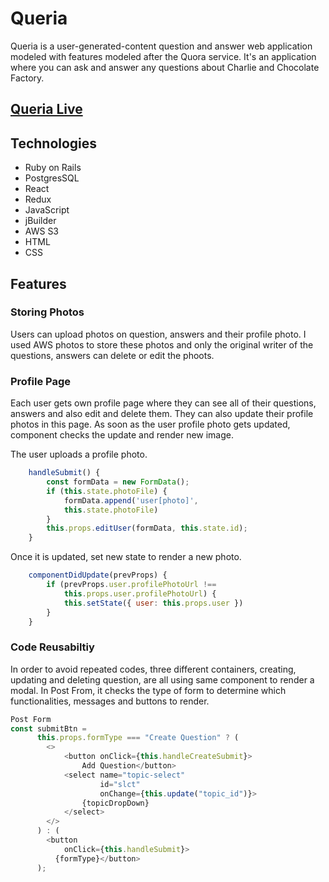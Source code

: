 # Queria
Queria is a user-generated-content question and answer web application modeled with features modeled after the Quora service. It's an application where you can ask and answer 
any questions about Charlie and Chocolate Factory.

## <a href="https://queria-app.herokuapp.com/">Queria Live</a>

## Technologies
* Ruby on Rails
* PostgresSQL
* React
* Redux
* JavaScript
* jBuilder
* AWS S3
* HTML
* CSS

## Features

### Storing Photos

Users can upload photos on question, answers and their profile photo. I used AWS photos to store these photos and only the original writer of the questions, answers can delete or edit the phoots. 


### Profile Page

Each user gets own profile page where they can see
all of their questions, answers and also edit and delete them. They can also update their profile photos in this page. As soon as the user profile photo gets updated, component checks the update and render new image.

The user uploads a profile photo. 
```js
    handleSubmit() {
        const formData = new FormData();
        if (this.state.photoFile) {
            formData.append('user[photo]', 
            this.state.photoFile)
        }
        this.props.editUser(formData, this.state.id);
    }
```

Once it is updated, set new state to render a new photo. 
```js
    componentDidUpdate(prevProps) {
        if (prevProps.user.profilePhotoUrl !== 
            this.props.user.profilePhotoUrl) {
            this.setState({ user: this.props.user })
        }
    }
```


### Code Reusabiltiy 

In order to avoid repeated codes, three different containers, creating, updating and deleting question, are all using same component to render a modal. In Post From, it checks the type of form to determine which functionalities, messages and buttons to render.

```js
Post Form
const submitBtn =
      this.props.formType === "Create Question" ? (
        <>
            <button onClick={this.handleCreateSubmit}>
                Add Question</button>
            <select name="topic-select" 
                    id="slct" 
                    onChange={this.update("topic_id")}>
                {topicDropDown}
            </select> 
        </>
      ) : (
        <button 
            onClick={this.handleSubmit}>
          {formType}</button>
      );
```
